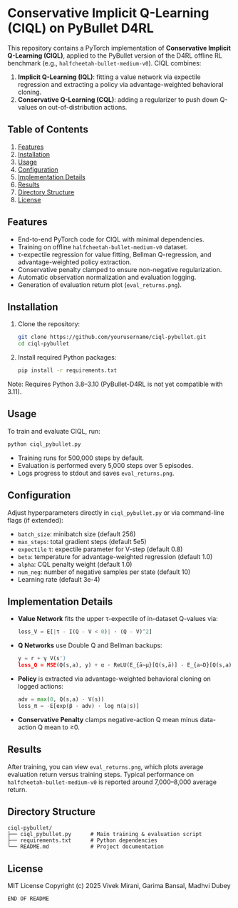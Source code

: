 # Conservative Implicit Q-Learning (CIQL) on PyBullet D4RL

This repository contains a PyTorch implementation of **Conservative Implicit Q-Learning (CIQL)**,
applied to the PyBullet version of the D4RL offline RL benchmark (e.g., `halfcheetah-bullet-medium-v0`).
CIQL combines:
1. **Implicit Q-Learning (IQL)**: fitting a value network via expectile regression and extracting a policy via advantage-weighted behavioral cloning.
2. **Conservative Q-Learning (CQL)**: adding a regularizer to push down Q-values on out-of-distribution actions.

## Table of Contents
1. [Features](#features)
2. [Installation](#installation)
3. [Usage](#usage)
4. [Configuration](#configuration)
5. [Implementation Details](#implementation-details)
6. [Results](#results)
7. [Directory Structure](#directory-structure)
8. [License](#license)

## Features
- End-to-end PyTorch code for CIQL with minimal dependencies.
- Training on offline `halfcheetah-bullet-medium-v0` dataset.
- τ-expectile regression for value fitting, Bellman Q-regression, and advantage-weighted policy extraction.
- Conservative penalty clamped to ensure non-negative regularization.
- Automatic observation normalization and evaluation logging.
- Generation of evaluation return plot (`eval_returns.png`).

## Installation
1. Clone the repository:
   ```bash
   git clone https://github.com/yourusername/ciql-pybullet.git
   cd ciql-pybullet
   ```
2. Install required Python packages:
   ```bash
   pip install -r requirements.txt
   ```
Note: Requires Python 3.8–3.10 (PyBullet-D4RL is not yet compatible with 3.11).

## Usage
To train and evaluate CIQL, run:
```bash
python ciql_pybullet.py
```
- Training runs for 500,000 steps by default.
- Evaluation is performed every 5,000 steps over 5 episodes.
- Logs progress to stdout and saves `eval_returns.png`.

## Configuration
Adjust hyperparameters directly in `ciql_pybullet.py` or via command-line flags (if extended):
- `batch_size`: minibatch size (default 256)
- `max_steps`: total gradient steps (default 5e5)
- `expectile` τ: expectile parameter for V-step (default 0.8)
- `beta`: temperature for advantage-weighted regression (default 1.0)
- `alpha`: CQL penalty weight (default 1.0)
- `num_neg`: number of negative samples per state (default 10)
- Learning rate (default 3e-4)

## Implementation Details
- **Value Network** fits the upper τ-expectile of in-dataset Q-values via:
 
  ```python
  loss_V = E[|τ - I(Q - V < 0)| · (Q - V)^2]
  ```
- **Q Networks** use Double Q and Bellman backups:
 
  ```python
  y = r + γ V(s')
  loss_Q = MSE(Q(s,a), y) + α · ReLU(E_{ā∼μ}[Q(s,ā)] - E_{a∼D}[Q(s,a)])
  ```
- **Policy** is extracted via advantage-weighted behavioral cloning on logged actions:
 
  ```python
  adv = max(0, Q(s,a) - V(s))
  loss_π = -E[exp(β · adv) · log π(a|s)]
  ```
- **Conservative Penalty** clamps negative-action Q mean minus data-action Q mean to ≥0.

## Results
After training, you can view `eval_returns.png`, which plots average evaluation return
versus training steps. Typical performance on `halfcheetah-bullet-medium-v0` is reported around
7,000–8,000 average return.

## Directory Structure
```
ciql-pybullet/
├── ciql_pybullet.py      # Main training & evaluation script
├── requirements.txt      # Python dependencies
└── README.md             # Project documentation
```

## License
MIT License
Copyright (c) 2025 Vivek Mirani, Garima Bansal, Madhvi Dubey
```
END OF README
